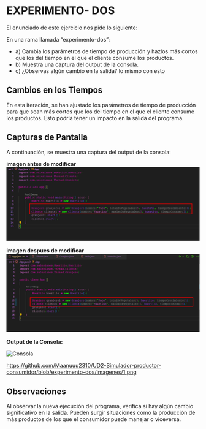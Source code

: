 # EXPERIMENTO- DOS

El enunciado de este ejercicio nos pide lo siguiente:

En una rama llamada “experimento-dos”:
- a) Cambia los parámetros de tiempo de producción y hazlos más cortos que los del tiempo en el que el cliente consume los productos.
- b) Muestra una captura del output de la consola.
- c) ¿Observas algún cambio en la salida? lo mismo con esto

## Cambios en los Tiempos

En esta iteración, se han ajustado los parámetros de tiempo de producción para que sean más cortos que los del tiempo en el que el cliente consume los productos. Esto podría tener un impacto en la salida del programa.

## Capturas de Pantalla

A continuación, se muestra una captura del output de la consola:

**imagen antes de modificar**
![Consola](https://github.com/Maanuuu2310/UD2-Simulador-productor-consumidor/blob/experimento-dos/imagenes/1.png)


**imagen despues de modificar**
![Consola](https://github.com/Maanuuu2310/UD2-Simulador-productor-consumidor/blob/experimento-dos/imagenes/2.png)


**Output de la Consola:**

![Consola](URL_DE_LA_IMAGEN_CONSOLA)

https://github.com/Maanuuu2310/UD2-Simulador-productor-consumidor/blob/experimento-dos/imagenes/1.png

## Observaciones

Al observar la nueva ejecución del programa, verifica si hay algún cambio significativo en la salida. Pueden surgir situaciones como la producción de más productos de los que el consumidor puede manejar o viceversa.

